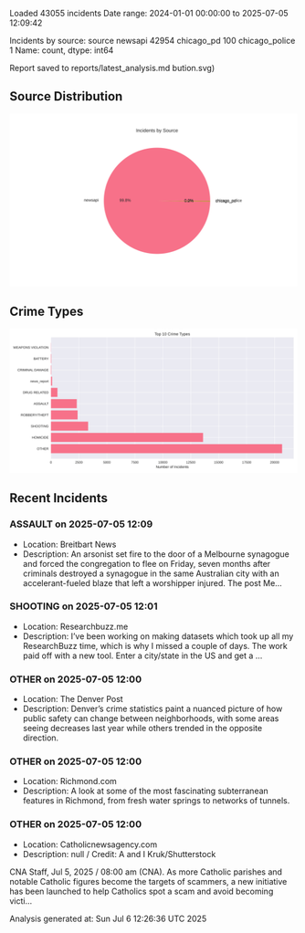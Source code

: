 
Loaded 43055 incidents
Date range: 2024-01-01 00:00:00 to 2025-07-05 12:09:42

Incidents by source:
source
newsapi           42954
chicago_pd          100
chicago_police        1
Name: count, dtype: int64

Report saved to reports/latest_analysis.md
bution.svg)

## Source Distribution
![Source Distribution](images/source_distribution.svg)

## Crime Types
![Crime Types](images/crime_types.svg)

## Recent Incidents

### ASSAULT on 2025-07-05 12:09
- Location: Breitbart News
- Description: An arsonist set fire to the door of a Melbourne synagogue and forced the congregation to flee on Friday, seven months after criminals destroyed a synagogue in the same Australian city with an accelerant-fueled blaze that left a worshipper injured.
The post Me…


### SHOOTING on 2025-07-05 12:01
- Location: Researchbuzz.me
- Description: I’ve been working on making datasets which took up all my ResearchBuzz time, which is why I missed a couple of days. The work paid off with a new tool. Enter a city/state in the US and get a …


### OTHER on 2025-07-05 12:00
- Location: The Denver Post
- Description: Denver’s crime statistics paint a nuanced picture of how public safety can change between neighborhoods, with some areas seeing decreases last year while others trended in the opposite direction.


### OTHER on 2025-07-05 12:00
- Location: Richmond.com
- Description: A look at some of the most fascinating subterranean features in Richmond, from fresh water springs to networks of tunnels.


### OTHER on 2025-07-05 12:00
- Location: Catholicnewsagency.com
- Description: null / Credit: A and I Kruk/Shutterstock

CNA Staff, Jul 5, 2025 / 08:00 am (CNA).
As more Catholic parishes and notable Catholic figures become the targets of scammers, a new initiative has been launched to help Catholics spot a scam and avoid becoming victi…

Analysis generated at: Sun Jul  6 12:26:36 UTC 2025
